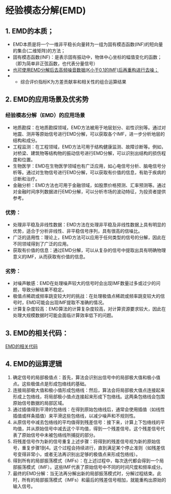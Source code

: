 # 经验模态分解(EMD)

## 1. EMD的本质；

- EMD本质是将一个一维非平稳长向量转为一组为固有模态函数(INF)的短向量的集合(二维矩阵)的方法；
- 固有模态函数(INF)：是表示固有振动中，物体中心坐标的幅值变化的函数；（即为简单非正弦函数，也代表分量信号）
- [也可使用EMD分解后去高频噪音数据(K小于0.1的IMF)后再重构进行去噪；](https://www.kaggle.com/code/rosenkreutz/110spmanlysisvibration)
- - 综合评价指标K为方差贡献率和相关性的组合运算结果

## 2. EMD的应用场景及优劣势
### 经验模态分解（EMD）的应用场景
- 地质勘探：在地质勘探领域，EMD方法被用于地层划分、岩性识别等。通过对地震、测井等原始信号进行EMD分解，可以获取各个IMF，进一步分析地层的结构和成分。
- 工程监测：在工程领域，EMD方法可用于结构健康监测、故障诊断等。例如，对桥梁、建筑物等结构物的振动信号进行EMD分解，可以识别出结构的损伤程度和位置。
- 生物医学：EMD在生物医学领域也有广泛应用，如心电信号分析、脑电信号分析等。通过对生物信号进行EMD分解，可以获取有价值的信息，有助于疾病的诊断和治疗。
- 金融分析：EMD方法也可用于金融领域，如股票价格预测、汇率预测等。通过对金融时间序列数据进行EMD分解，可以分析市场的波动特征，为投资者提供参考。

### 优势：

- 处理非平稳及非线性数据：EMD方法在处理非平稳及非线性数据上具有明显的优势，适合于分析非线性、非平稳信号序列，具有很高的信噪比。
- 广泛的适用性：理论上，EMD方法可以应用于任何类型的信号的分解，因此在不同领域得到了广泛的应用。
- 获取有价值的信息：通过EMD分解，可以从复杂的信号中提取出具有明确物理意义的IMF，从而获取有价值的信息。
### 劣势：

- 对噪声敏感：EMD在处理噪声较大的信号时会出现IMF数量过多或过少的问题，导致分解结果不稳定。
- 极值点稀疏或频率跳变较大时的挑战：在处理极值点稀疏或频率跳变较大的信号时，EMD可能会出现IMF提取不准确的情况。
- 计算复杂度较高：EMD算法的计算复杂度较高，对计算资源要求较大，因此在处理大规模数据时可能会面临计算效率低下的问题。

## 3. EMD的相关代码：

[EMD的相关代码](./EMD.ipynb)

## 4. EMD的运算逻辑
1. 确定信号的局部极值点：首先，算法会识别出信号中的局部极大值和极小值点。这些极值点是形成包络线的基础。
2. 连接局部极大值和极小值形成包络线：然后，算法会将局部极大值点连接起来形成上包络线，将局部极小值点连接起来形成下包络线。这两条包络线会包围原始信号数据的局部区域。
3. 通过插值得到平滑的包络线：在得到原始包络线后，通常会使用插值（如线性插值或样条插值）来平滑这些包络线，以减少噪声和不规则性。
4. 从原信号中减去包络线的平均值得到残差信号：接下来，计算上下包络线的平均值，并从原始信号中减去这个平均值，得到一个残差信号。这个残差信号代表了原始信号中未被包络线所捕捉的部分。
5. 将残差信号作为新的信号重复上述步骤：将得到的残差信号视为新的原始信号，重复步骤1到4。这个过程会持续进行，直到满足某个停止准则（如残差信号变得非常小，或者无法再识别出足够的极值点来形成包络线）。
6. 得到所有的局部振荡模式（IMFs）：在上述过程中，每次迭代都会得到一个局部振荡模式（IMF）。这些IMF代表了原始信号中不同的时间尺度和频率成分。
7. 最终的EMD分解：当无法再分解出新的局部振荡模式时，分解过程结束。此时，所有的局部振荡模式（IMFs）和最后的残差信号相加，就能重构出原始的输入信号。

